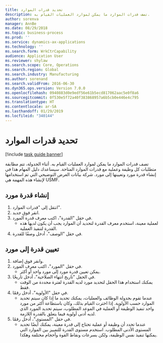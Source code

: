 ```yaml
---
title: تحديد قدرات الموارد
description: تصف قدرات الموارد ما يمكن لموارد العمليات القيام به.
author: sorenva
manager: AnnBe
ms.date: 08/29/2018
ms.topic: business-process
ms.prod: ''
ms.service: dynamics-ax-applications
ms.technology: ''
ms.search.form: WrkCtrCapability
audience: Application User
ms.reviewer: shylaw
ms.search.scope: Core, Operations
ms.search.region: Global
ms.search.industry: Manufacturing
ms.author: sorenand
ms.search.validFrom: 2016-06-30
ms.dyn365.ops.version: Version 7.0.0
ms.openlocfilehash: 0940883d0e9edf56e61b5ecd817062aac5e0f8a6
ms.sourcegitcommit: 0f530e5f72a40f383868957a6b5cb0e446e4c795
ms.translationtype: HT
ms.contentlocale: ar-SA
ms.lasthandoff: 01/29/2019
ms.locfileid: "340144"
---
```

# <a name="define-resource-capabilities"></a>تحديد قدرات الموارد

[!include [task guide banner](../../includes/task-guide-banner.md)]

تصف قدرات الموارد ما يمكن لموارد العمليات القيام به. أثناء الجدولة، تتم مطابقة متطلبات كل وظيفة وعملية مع قدرات الموارد المتاحة. سيساعدك دليل المهام هذا في إنشاء قدرة مورد وتعيينها إلى مورد. شركة بيانات العرض التوضيحي التي تم استخدامها لإنشاء هذه المهمة هي USMF.‬


## <a name="create-a-resource-capability"></a>إنشاء قدرة مورد
1. انتقل إلى "قدرات الموارد".
2. انقر فوق جديد.
3. في حقل "القدرة"، اكتب معرف قدرة المورد.
    * لعملية معينة، استخدم معرف القدرة لتحديد أن الموارد يجب أن يكون لديها هذه القدرة لتنفيذ العملية.  
4. في حقل "الوصف"، أدخل وصفًا للقدرة.

## <a name="assign-capability-to-a-resource"></a>تعيين قدرة إلى مورد
1. وانقر فوق إضافة.
2. في حقل "المورد"، اكتب معرف المورد.
    * يمكن تعيين قدرة مورد إلى مورد واحد أو أكثر.  
3. في الحقل "تاريخ انتهاء الصلاحية"، أدخل تاريخًا.
    * يمكنك استخدام هذا الحقل لتحديد مورد لديه القدرة لفترة محددة من الوقت فقط.  
4. في حقل "الأولوية"، أدخل رقمًا.
    * عندما تقوم بجدولة الوظائف والعمليات، يمكنك تحديد ما إذا كان سيتم تحديد الموارد حسب الأولوية. إذا اخترت القيام بذلك، وكان باستطاعة أكثر من مورد واحد تنفيذ الوظيفة أو العملية في الموعد المطلوب، سيتم تحديد المورد الذي لديه أدنى أولوية فيما يتعلق بالقدرة اللازمة.  
5. في حقل "المستوى"، أدخل رقمًا.
    * عندما تحدد أن وظيفة أو عملية تحتاج إلى قدرة معينة، يمكنك أيضًا تحديد المستوى الأدنى المطلوب. استخدم مستوى القدرة للتمييز بين الموارد التي يمكنها تنفيذ نفس الوظيفة، ولكن بسرعات ونقاط القوة وأحجام مختلفة وهكذا.  

